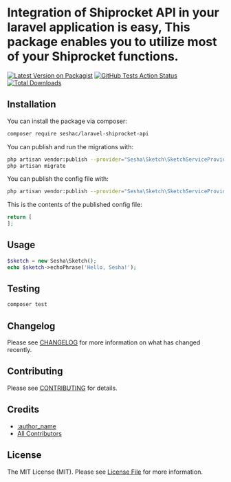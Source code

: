 # Integration of Shiprocket API in your laravel application is easy, This package enables you to utilize most of your Shiprocket functions.

[![Latest Version on Packagist](https://img.shields.io/packagist/v/sesha/laravel-shiprocket-api.svg?style=flat-square)](https://packagist.org/packages/sesha/laravel-shiprocket-api)
[![GitHub Tests Action Status](https://img.shields.io/github/workflow/status/sesha/laravel-shiprocket-api/run-tests?label=tests)](https://github.com/sesha/laravel-shiprocket-api/actions?query=workflow%3Arun-tests+branch%3Amaster)
[![Total Downloads](https://img.shields.io/packagist/dt/sesha/laravel-shiprocket-api.svg?style=flat-square)](https://packagist.org/packages/sesha/laravel-shiprocket-api)

## Installation

You can install the package via composer:

```bash
composer require seshac/laravel-shiprocket-api
```

You can publish and run the migrations with:

```bash
php artisan vendor:publish --provider="Sesha\Sketch\SketchServiceProvider" --tag="migrations"
php artisan migrate
```

You can publish the config file with:
```bash
php artisan vendor:publish --provider="Sesha\Sketch\SketchServiceProvider" --tag="config"
```

This is the contents of the published config file:

```php
return [
];
```

## Usage

``` php
$sketch = new Sesha\Sketch();
echo $sketch->echoPhrase('Hello, Sesha!');
```

## Testing

``` bash
composer test
```

## Changelog

Please see [CHANGELOG](CHANGELOG.md) for more information on what has changed recently.

## Contributing

Please see [CONTRIBUTING](CONTRIBUTING.md) for details.

## Credits

- [:author_name](https://github.com/:author_username)
- [All Contributors](../../contributors)

## License

The MIT License (MIT). Please see [License File](LICENSE) for more information.